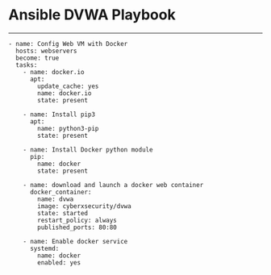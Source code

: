 # **Ansible DVWA Playbook**
 ---
    - name: Config Web VM with Docker
      hosts: webservers
      become: true
      tasks:
        - name: docker.io
          apt:
            update_cache: yes
            name: docker.io
            state: present

        - name: Install pip3
          apt:
            name: python3-pip
            state: present

        - name: Install Docker python module
          pip:
            name: docker
            state: present

        - name: download and launch a docker web container
          docker_container:
            name: dvwa
            image: cyberxsecurity/dvwa
            state: started
            restart_policy: always
            published_ports: 80:80

        - name: Enable docker service
          systemd:
            name: docker
            enabled: yes
